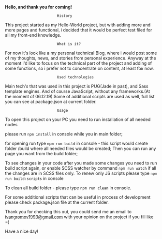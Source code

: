 ****Hello, and thank you for coming!****

                            History
This project started as my Hello-World project, but with adding more and more
pages and functional, i decided that it would be perfect test filed for all my
front-end knowledge.

                            What is it?
For now it's look like a my personal technical Blog, where i would post some of
my thoughts, news, and stories from personal experience. Anyway at the moment i'd
like to focus on the technical part of the project and adding of some functions,
 so i prefer not to concentrate on content, at least foк now.
 
                            Used technologies
Main tech's that was used in this project is PUG(Jade in past), and Sass template
engines. And of course JavaScript, without any frameworks.(At the moment of 06.12.19)
Some of additional scripts are used as well, full list you can see at package.json at
current folder. 

                            Usage
To open this project on your PC you need to run installation of all needed nodes
  
please run `npm install` in console while you in main folder;

for opening run type `npm run build` in console - this script would create 
folder /build where all needed files would be created; Then you can run any 
page you want from the build folder;

To see changes in your code after you made some changes you need to run build script
again, or enable SCSS watcher by command `npm run watch` if all the changes are in 
SCSS files only. To renew only JS scripts please type `npm run build:scripts` in console

To clean all build folder - please type `npm run clean` in console. 

For some additional scripts that can be useful in process of development please check
package.json file at the current folder.

Thank you for checking this out, you could send me an email to ivangromov1993@gmail.com with
your opinion on the project if you fill like =)
 
Have a nice day!
